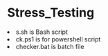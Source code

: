 # Stress_Testing
<li> s.sh is Bash script
<li> ck.ps1 is for powershell script
<li> checker.bat is batch file
